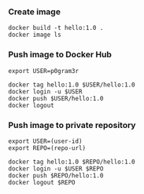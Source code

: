 ### Create image
```
docker build -t hello:1.0 .
docker image ls
```

### Push image to Docker Hub
```
export USER=p0gram3r

docker tag hello:1.0 $USER/hello:1.0
docker login -u $USER
docker push $USER/hello:1.0
docker logout
```

### Push image to private repository
```
export USER=(user-id)
export REPO=(repo-url)

docker tag hello:1.0 $REPO/hello:1.0
docker login -u $USER $REPO
docker push $REPO/hello:1.0
docker logout $REPO
```